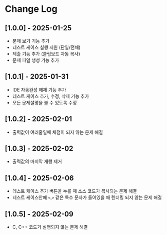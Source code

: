# Change Log


## [1.0.0] - 2025-01-25
- 문제 보기 기능 추가
- 테스트 케이스 실행 지원 (단일/전체)
- 제출 기능 추가 (클립보드 자동 복사)
- 문제 파일 생성 기능 추가


## [1.0.1] - 2025-01-31
- IDE 자동완성 해제 기능 추가
- 테스트 케이스 추가, 수정, 삭제 기능 추가
- 모든 문제설명을 볼 수 있도록 수정

## [1.0.2] - 2025-02-01
- 출력값이 여러줄일때 체점이 되지 않는 문제 해결

## [1.0.3] - 2025-02-02
- 출력값의 마지막 개행 제거

## [1.0.4] - 2025-02-06
- 테스트 케이스 추가 버튼을 누를 때 소스 코드가 복사되는 문제 해결
- 테스트 케이스안에 `<`,`>` 같은 특수 문자가 들어있을 때 렌더링 되지 않는 문제 해결

## [1.0.5] - 2025-02-09
- C, C++ 코드가 실행되지 않는 문제 해결
